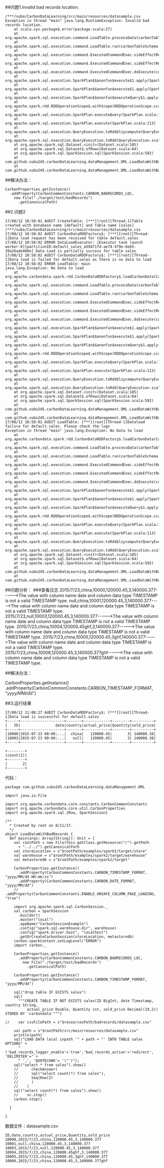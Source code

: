 


##问题1.Invalid bad records location.

	/***/xubo/CarbonDataLearning/src/main/resources/datasample.csv
	Exception in thread "main" java.lang.RuntimeException: Invalid bad records location.
		at scala.sys.package$.error(package.scala:27)
		at org.apache.spark.sql.execution.command.LoadTable.processData(carbonTableSchema.scala:546)
		at org.apache.spark.sql.execution.command.LoadTable.run(carbonTableSchema.scala:476)
		at org.apache.spark.sql.execution.command.ExecutedCommandExec.sideEffectResult$lzycompute(commands.scala:58)
		at org.apache.spark.sql.execution.command.ExecutedCommandExec.sideEffectResult(commands.scala:56)
		at org.apache.spark.sql.execution.command.ExecutedCommandExec.doExecute(commands.scala:74)
		at org.apache.spark.sql.execution.SparkPlan$$anonfun$execute$1.apply(SparkPlan.scala:114)
		at org.apache.spark.sql.execution.SparkPlan$$anonfun$execute$1.apply(SparkPlan.scala:114)
		at org.apache.spark.sql.execution.SparkPlan$$anonfun$executeQuery$1.apply(SparkPlan.scala:135)
		at org.apache.spark.rdd.RDDOperationScope$.withScope(RDDOperationScope.scala:151)
		at org.apache.spark.sql.execution.SparkPlan.executeQuery(SparkPlan.scala:132)
		at org.apache.spark.sql.execution.SparkPlan.execute(SparkPlan.scala:113)
		at org.apache.spark.sql.execution.QueryExecution.toRdd$lzycompute(QueryExecution.scala:87)
		at org.apache.spark.sql.execution.QueryExecution.toRdd(QueryExecution.scala:87)
		at org.apache.spark.sql.Dataset.<init>(Dataset.scala:185)
		at org.apache.spark.sql.Dataset$.ofRows(Dataset.scala:64)
		at org.apache.spark.sql.SparkSession.sql(SparkSession.scala:592)
		at com.github.xubo245.carbonDataLearning.dataManagement.DML.LoadDataWithBadRecords$.main(LoadDataWithBadRecords.scala:48)
		at com.github.xubo245.carbonDataLearning.dataManagement.DML.LoadDataWithBadRecords.main(LoadDataWithBadRecords.scala)

##解决办法：

    CarbonProperties.getInstance()
      .addProperty(CarbonCommonConstants.CARBON_BADRECORDS_LOC,
        new File("./target/test/badRecords")
          .getCanonicalPath)

##2.问题2


	17/08/12 10:58:01 AUDIT CreateTable: [***][root][Thread-1]Table created with Database name [default] and Table name [sales]
	/***/xubo/CarbonDataLearning/src/main/resources/datasample.csv
	17/08/12 10:58:02 AUDIT CarbonDataRDDFactory$: [***][root][Thread-1]Data load request has been received for table default.sales
	17/08/12 10:58:02 ERROR DataLoadExecutor: [Executor task launch worker-0][partitionID:default_sales_a59471fd-ae74-479e-8eb5-39a26ade480e] Data Load is partially success for table sales
	17/08/12 10:58:02 AUDIT CarbonDataRDDFactory$: [***][root][Thread-1]Data load is failed for default.sales as there is no data to load
	17/08/12 10:58:02 ERROR LoadTable: main 
	java.lang.Exception: No Data to load
		at org.apache.carbondata.spark.rdd.CarbonDataRDDFactory$.loadCarbonData(CarbonDataRDDFactory.scala:906)
		at org.apache.spark.sql.execution.command.LoadTable.processData(carbonTableSchema.scala:754)
		at org.apache.spark.sql.execution.command.LoadTable.run(carbonTableSchema.scala:476)
		at org.apache.spark.sql.execution.command.ExecutedCommandExec.sideEffectResult$lzycompute(commands.scala:58)
		at org.apache.spark.sql.execution.command.ExecutedCommandExec.sideEffectResult(commands.scala:56)
		at org.apache.spark.sql.execution.command.ExecutedCommandExec.doExecute(commands.scala:74)
		at org.apache.spark.sql.execution.SparkPlan$$anonfun$execute$1.apply(SparkPlan.scala:114)
		at org.apache.spark.sql.execution.SparkPlan$$anonfun$execute$1.apply(SparkPlan.scala:114)
		at org.apache.spark.sql.execution.SparkPlan$$anonfun$executeQuery$1.apply(SparkPlan.scala:135)
		at org.apache.spark.rdd.RDDOperationScope$.withScope(RDDOperationScope.scala:151)
		at org.apache.spark.sql.execution.SparkPlan.executeQuery(SparkPlan.scala:132)
		at org.apache.spark.sql.execution.SparkPlan.execute(SparkPlan.scala:113)
		at org.apache.spark.sql.execution.QueryExecution.toRdd$lzycompute(QueryExecution.scala:87)
		at org.apache.spark.sql.execution.QueryExecution.toRdd(QueryExecution.scala:87)
		at org.apache.spark.sql.Dataset.<init>(Dataset.scala:185)
		at org.apache.spark.sql.Dataset$.ofRows(Dataset.scala:64)
		at org.apache.spark.sql.SparkSession.sql(SparkSession.scala:592)
		at com.github.xubo245.carbonDataLearning.dataManagement.DML.LoadDataWithBadRecords$.main(LoadDataWithBadRecords.scala:51)
		at com.github.xubo245.carbonDataLearning.dataManagement.DML.LoadDataWithBadRecords.main(LoadDataWithBadRecords.scala)
	17/08/12 10:58:02 AUDIT LoadTable: [***][root][Thread-1]Dataload failure for default.sales. Please check the logs
	Exception in thread "main" java.lang.Exception: No Data to load
		at org.apache.carbondata.spark.rdd.CarbonDataRDDFactory$.loadCarbonData(CarbonDataRDDFactory.scala:906)
		at org.apache.spark.sql.execution.command.LoadTable.processData(carbonTableSchema.scala:754)
		at org.apache.spark.sql.execution.command.LoadTable.run(carbonTableSchema.scala:476)
		at org.apache.spark.sql.execution.command.ExecutedCommandExec.sideEffectResult$lzycompute(commands.scala:58)
		at org.apache.spark.sql.execution.command.ExecutedCommandExec.sideEffectResult(commands.scala:56)
		at org.apache.spark.sql.execution.command.ExecutedCommandExec.doExecute(commands.scala:74)
		at org.apache.spark.sql.execution.SparkPlan$$anonfun$execute$1.apply(SparkPlan.scala:114)
		at org.apache.spark.sql.execution.SparkPlan$$anonfun$execute$1.apply(SparkPlan.scala:114)
		at org.apache.spark.sql.execution.SparkPlan$$anonfun$executeQuery$1.apply(SparkPlan.scala:135)
		at org.apache.spark.rdd.RDDOperationScope$.withScope(RDDOperationScope.scala:151)
		at org.apache.spark.sql.execution.SparkPlan.executeQuery(SparkPlan.scala:132)
		at org.apache.spark.sql.execution.SparkPlan.execute(SparkPlan.scala:113)
		at org.apache.spark.sql.execution.QueryExecution.toRdd$lzycompute(QueryExecution.scala:87)
		at org.apache.spark.sql.execution.QueryExecution.toRdd(QueryExecution.scala:87)
		at org.apache.spark.sql.Dataset.<init>(Dataset.scala:185)
		at org.apache.spark.sql.Dataset$.ofRows(Dataset.scala:64)
		at org.apache.spark.sql.SparkSession.sql(SparkSession.scala:592)
		at com.github.xubo245.carbonDataLearning.dataManagement.DML.LoadDataWithBadRecords$.main(LoadDataWithBadRecords.scala:51)
		at com.github.xubo245.carbonDataLearning.dataManagement.DML.LoadDataWithBadRecords.main(LoadDataWithBadRecords.scala)


##问题分析：
###查看日志
	2015/7/23,china,10000,120000.45,3,140000.377----->The value with column name date and column data type TIMESTAMP is not a valid TIMESTAMP type.
	null,china,10001,120000.45,3,140000.377----->The value with column name date and column data type TIMESTAMP is not a valid TIMESTAMP type.
	2015/7/23,null,10003,120000.45,3,140000.377----->The value with column name date and column data type TIMESTAMP is not a valid TIMESTAMP type.
	2015/7/23,china,10004,120000.45ghf,3,140000.377----->The value with column name date and column data type TIMESTAMP is not a valid TIMESTAMP type.
	2015/7/23,china,10005,120000.45,3ghf,140000.377----->The value with column name date and column data type TIMESTAMP is not a valid TIMESTAMP type.
	2015/7/23,china,10006,120000.45,3,140000.377ghf----->The value with column name date and column data type TIMESTAMP is not a valid TIMESTAMP type.

##解决办法：

CarbonProperties.getInstance()
      .addProperty(CarbonCommonConstants.CARBON_TIMESTAMP_FORMAT, "yyyy/MM/dd")


##3.运行结果


	17/08/12 11:08:27 AUDIT CarbonDataRDDFactory$: [***][root][Thread-1]Data load is successful for default.sales
	+-----+--------------------+-------+------------+--------+----------+
	|   ID|                date|country|actual_price|Quantity|sold_price|
	+-----+--------------------+-------+------------+--------+----------+
	|10000|2015-07-23 00:00:...|  china|   120000.45|       3| 140000.38|
	|10003|2015-07-23 00:00:...|   null|   120000.45|       3| 140000.38|
	+-----+--------------------+-------+------------+--------+----------+
	
	+--------+
	|count(1)|
	+--------+
	|       2|
	+--------+

代码：

	package com.github.xubo245.carbonDataLearning.dataManagement.DML
	
	import java.io.File
	
	import org.apache.carbondata.core.constants.CarbonCommonConstants
	import org.apache.carbondata.core.util.CarbonProperties
	import org.apache.spark.sql.{Row, SparkSession}
	
	/**
	  * Created by root on 8/11/17.
	  */
	object LoadDataWithBadRecords {
	  def main(args: Array[String]): Unit = {
	    val rootPath = new File(this.getClass.getResource("/").getPath
	      + "../../").getCanonicalPath
	    val storeLocation = s"$rootPath/examples/spark2/target/store"
	    val warehouse = s"$rootPath/examples/spark2/target/warehouse"
	    val metastoredb = s"$rootPath/examples/spark2/target"
	
	    CarbonProperties.getInstance()
	      .addProperty(CarbonCommonConstants.CARBON_TIMESTAMP_FORMAT, "yyyy/MM/dd HH:mm:ss")
	      .addProperty(CarbonCommonConstants.CARBON_DATE_FORMAT, "yyyy/MM/dd")
	    //      .addProperty(CarbonCommonConstants.ENABLE_UNSAFE_COLUMN_PAGE_LOADING, "true")
	
	    import org.apache.spark.sql.CarbonSession._
	    val carbon = SparkSession
	      .builder()
	      .master("local")
	      .appName("CarbonSessionExample")
	      .config("spark.sql.warehouse.dir", warehouse)
	      .config("spark.driver.host", "localhost")
	      .getOrCreateCarbonSession(storeLocation, metastoredb)
	    carbon.sparkContext.setLogLevel("ERROR")
	    import carbon._
	
	    CarbonProperties.getInstance()
	      .addProperty(CarbonCommonConstants.CARBON_BADRECORDS_LOC,
	        new File("./target/test/badRecords")
	          .getCanonicalPath)
	
	    CarbonProperties.getInstance()
	      .addProperty(CarbonCommonConstants.CARBON_TIMESTAMP_FORMAT, "yyyy/MM/dd")
	
	    sql("drop table IF EXISTS sales")
	    sql(
	      """CREATE TABLE IF NOT EXISTS sales(ID BigInt, date Timestamp, country String,
	          actual_price Double, Quantity int, sold_price Decimal(19,2)) STORED BY 'carbondata'""")
	
	//    var csvFilePath = s"$resourcesPath/badrecords/datasample.csv"
	
	    val path = s"$rootPath/src/main/resources/datasample.csv"
	    println(path)
	    sql("LOAD DATA local inpath '" + path + "' INTO TABLE sales OPTIONS" +
	      "('bad_records_logger_enable'='true','bad_records_action'='redirect', 'DELIMITER'=" +
	      " ',', 'QUOTECHAR'= '\"')");
	    sql("select * from sales").show()
	    //      checkAnswer(
	    //      sql("select count(*) from sales"),
	    //      Seq(Row(2)
	    //      )
	    //    )
	    sql("select count(*) from sales").show()
	    //    sc.stop()
	    carbon.stop()
	
	  }
	
	}


数据文件：datasample.csv

	ID,date,country,actual_price,Quantity,sold_price
	10000,2015/7/23,china,120000.45,3,140000.377
	10001,null,china,120000.45,3,140000.377
	10003,2015/7/23,null,120000.45,3,140000.377
	10004,2015/7/23,china,120000.45ghf,3,140000.377
	10005,2015/7/23,china,120000.45,3ghf,140000.377
	10006,2015/7/23,china,120000.45,3,140000.377ghf
